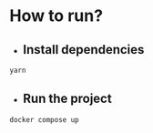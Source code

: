 # How to run?

- ## Install dependencies
```bash
yarn
```

- ## Run the project
```bash
docker compose up
```